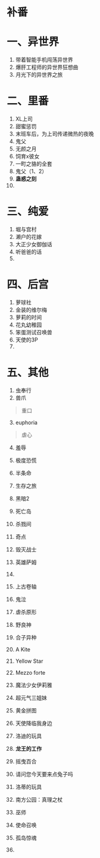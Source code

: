 # 补番
# 一、异世界
1. 带着智能手机闯荡异世界
2. 爆肝工程师的异世界狂想曲
3. 月光下的异世界之旅

# 二、里番
1. XL上司
2. 甜蜜惩罚
3. 末班车后，为上司传递微热的夜晚
4. 鬼父
5. 无颜之月
6. 饲育x彼女
7. 一町之貉的全套
8. 鬼父（1、2）
9. **蛊惑之刻**
10. 
# 三、纯爱
1. 堀与宫村
2. 濑户的花嫁
3. 大正少女御伽话
4. 听爸爸的话
5. 

# 四、后宫
1. 萝球社
2. 金装的维尔梅
3. 萝莉的时间
4. 花丸幼稚园
5. 笨蛋测试召唤兽
6. 天使的3P
7. 

# 五、其他
1. 虫奉行
2. 兽爪
> 重口
3. euphoria
> 虐心
4. 羞辱
5. 极度恐慌
6. 半条命
7. 生存之旅
8. 黑暗2
9. 死亡岛
10. 杀戮间
11. 奇点
12. 毁灭战士
13. 英雄萨姆
14. 

1. 上古卷轴
2. 鬼泣
3. 虐杀原形
4. 野良神
5. 合子异种
6. A Kite
7. Yellow Star
8. Mezzo forte
9. 魔法少女伊莉雅
10. 超元气三姐妹
11. 黄金拼图
12. 天使降临我身边
13. 洛迪的玩具
14. **龙王的工作**
15. 摇曳百合
16. 请问您今天要来点兔子吗
17. 洛蒂的玩具
18. 南方公园：真理之杖
19. 巫师
20. 使命召唤
21. 孤岛惊魂
22. 
